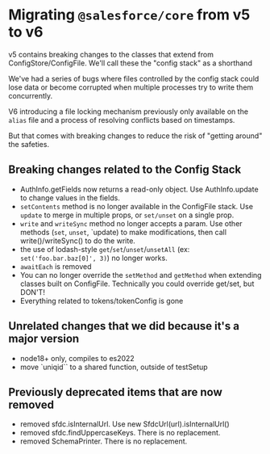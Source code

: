 # Migrating `@salesforce/core` from v5 to v6

v5 contains breaking changes to the classes that extend from ConfigStore/ConfigFile. We'll call these the "config stack" as a shorthand

We've had a series of bugs where files controlled by the config stack could lose data or become corrupted when multiple processes try to write them concurrently.

V6 introducing a file locking mechanism previously only available on the `alias` file and a process of resolving conflicts based on timestamps.

But that comes with breaking changes to reduce the risk of "getting around" the safeties.

## Breaking changes related to the Config Stack

- AuthInfo.getFields now returns a read-only object. Use AuthInfo.update to change values in the fields.
- `setContents` method is no longer available in the ConfigFile stack. Use `update` to merge in multiple props, or `set/unset` on a single prop.
- `write` and `writeSync` method no longer accepts a param. Use other methods (`set`, `unset`, `update) to make modifications, then call write()/writeSync() to do the write.
- the use of lodash-style `get`/`set`/`unset`/`unsetAll` (ex: `set('foo.bar.baz[0]', 3)`) no longer works.
- `awaitEach` is removed
- You can no longer override the `setMethod` and `getMethod` when extending classes built on ConfigFile. Technically you could override get/set, but DON'T!
- Everything related to tokens/tokenConfig is gone

## Unrelated changes that we did because it's a major version

- node18+ only, compiles to es2022
- move `uniqid`` to a shared function, outside of testSetup

## Previously deprecated items that are now removed

- removed sfdc.isInternalUrl. Use new SfdcUrl(url).isInternalUrl()
- removed sfdc.findUppercaseKeys. There is no replacement.
- removed SchemaPrinter. There is no replacement.
